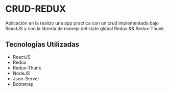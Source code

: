 
# CRUD-REDUX

Aplicación en la realizo una app practica con un crud implementado bajo ReactJS y con la libreria de manejo del state global Redux && Redux-Thunk

## Tecnologias Utilizadas

* ReactJS 
* Redux
* Redux-Thunk
* NodeJS  
* Json-Server
* Bootstrap
